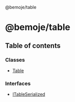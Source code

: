 @bemoje/table

# @bemoje/table

## Table of contents

### Classes

- [Table](https://github.com/bemoje/tsmono/blob/main/docs/md/table/classes/Table.md)

### Interfaces

- [ITableSerialized](https://github.com/bemoje/tsmono/blob/main/docs/md/table/interfaces/ITableSerialized.md)
